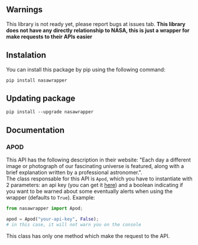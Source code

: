 ## Warnings
This library is not ready yet, please report bugs at issues tab.
**This library does not have any directly relationship to NASA, this is just a wrapper for make requests to their APIs easier**

## Instalation
You can install this package by pip using the following command:
```
pip install nasawrapper
```

## Updating package
```
pip install --upgrade nasawrapper
```

## Documentation

### APOD
This API has the following description in their website: "Each day a different image or photograph of our fascinating universe is featured, along with a brief explanation written by a professional astronomer.". <br>
The class responsable for this API is `Apod`, which you have to instantiate with 2 parameters: an api key (you can get it [here](https://api.nasa.gov/)) and a boolean indicating if you want to be warned about some eventually alerts when using the wrapper (defaults to `True`).
Example:
```py
from nasawrapper import Apod;

apod = Apod("your-api-key", False);
# in this case, it will not warn you on the console
```

This class has only one method which make the request to the API.